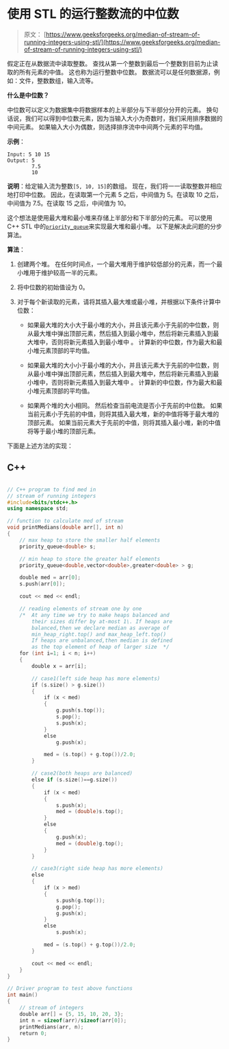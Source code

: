 # 使用 STL 的运行整数流的中位数

> 原文： [https://www.geeksforgeeks.org/median-of-stream-of-running-integers-using-stl/](https://www.geeksforgeeks.org/median-of-stream-of-running-integers-using-stl/)

假定正在从数据流中读取整数。 查找从第一个整数到最后一个整数到目前为止读取的所有元素的中值。 这也称为运行整数中位数。 数据流可以是任何数据源，例如：文件，整数数组，输入流等。

**什么是中位数？**

中位数可以定义为数据集中将数据样本的上半部分与下半部分分开的元素。 换句话说，我们可以得到中位数元素，因为当输入大小为奇数时，我们采用排序数据的中间元素。 如果输入大小为偶数，则选择排序流中中间两个元素的平均值。

**示例**：

```
Input: 5 10 15
Output: 5
        7.5
        10

```

**说明**：给定输入流为整数`[5, 10, 15]`的数组。 现在，我们将一一读取整数并相应地打印中位数。 因此，在读取第一个元素 5 之后，中间值为 5。在读取 10 之后，中间值为 7.5。在读取 15 之后，中间值为 10。



这个想法是使用最大堆和最小堆来存储上半部分和下半部分的元素。 可以使用 C++  STL 中的[`priority_queue`](https://www.geeksforgeeks.org/priority-queue-in-cpp-stl/)来实现最大堆和最小堆。 以下是解决此问题的分步算法。

**算法**：

1.  创建两个堆。 在任何时间点，一个最大堆用于维护较低部分的元素，而一个最小堆用于维护较高一半的元素。

2.  将中位数的初始值设为 0。

3.  对于每个新读取的元素，请将其插入最大堆或最小堆，并根据以下条件计算中位数：

    *   如果最大堆的大小大于最小堆的大小，并且该元素小于先前的中位数，则从最大堆中弹出顶部元素，然后插入到最小堆中，然后将新元素插入到最大堆中，否则将新元素插入到最小堆中 。 计算新的中位数，作为最大和最小堆元素顶部的平均值。

    *   如果最大堆的大小小于最小堆的大小，并且该元素大于先前的中位数，则从最小堆中弹出顶部元素，然后插入到最大堆中，然后将新元素插入到最小堆中，否则将新元素插入到最大堆中 。 计算新的中位数，作为最大和最小堆元素顶部的平均值。

    *   如果两个堆的大小相同。 然后检查当前电流是否小于先前的中位数。 如果当前元素小于先前的中值，则将其插入最大堆，新的中值将等于最大堆的顶部元素。 如果当前元素大于先前的中值，则将其插入最小堆，新的中值将等于最小堆的顶部元素。

下面是上述方法的实现：

## C++ 

```cpp

// C++ program to find med in 
// stream of running integers 
#include<bits/stdc++.h> 
using namespace std; 

// function to calculate med of stream 
void printMedians(double arr[], int n) 
{ 
    // max heap to store the smaller half elements 
    priority_queue<double> s; 

    // min heap to store the greater half elements 
    priority_queue<double,vector<double>,greater<double> > g; 

    double med = arr[0]; 
    s.push(arr[0]); 

    cout << med << endl; 

    // reading elements of stream one by one 
    /*  At any time we try to make heaps balanced and 
        their sizes differ by at-most 1\. If heaps are 
        balanced,then we declare median as average of 
        min_heap_right.top() and max_heap_left.top() 
        If heaps are unbalanced,then median is defined 
        as the top element of heap of larger size  */
    for (int i=1; i < n; i++) 
    { 
        double x = arr[i]; 

        // case1(left side heap has more elements) 
        if (s.size() > g.size()) 
        { 
            if (x < med) 
            { 
                g.push(s.top()); 
                s.pop(); 
                s.push(x); 
            } 
            else
                g.push(x); 

            med = (s.top() + g.top())/2.0; 
        } 

        // case2(both heaps are balanced) 
        else if (s.size()==g.size()) 
        { 
            if (x < med) 
            { 
                s.push(x); 
                med = (double)s.top(); 
            } 
            else
            { 
                g.push(x); 
                med = (double)g.top(); 
            } 
        } 

        // case3(right side heap has more elements) 
        else
        { 
            if (x > med) 
            { 
                s.push(g.top()); 
                g.pop(); 
                g.push(x); 
            } 
            else
                s.push(x); 

            med = (s.top() + g.top())/2.0; 
        } 

        cout << med << endl; 
    } 
} 

// Driver program to test above functions 
int main() 
{ 
    // stream of integers 
    double arr[] = {5, 15, 10, 20, 3}; 
    int n = sizeof(arr)/sizeof(arr[0]); 
    printMedians(arr, n); 
    return 0; 
} 

```